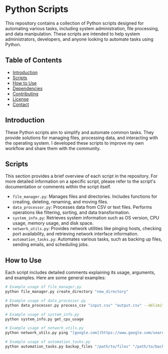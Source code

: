 # Python Scripts

This repository contains a collection of Python scripts designed for automating various tasks, including system administration, file processing, and data manipulation. These scripts are intended to help system administrators, developers, and anyone looking to automate tasks using Python.

## Table of Contents

- [Introduction](#introduction)
- [Scripts](#scripts)
- [How to Use](#how-to-use)
- [Dependencies](#dependencies)
- [Contributing](#contributing)
- [License](#license)
- [Contact](#contact)

## Introduction

These Python scripts aim to simplify and automate common tasks. They provide solutions for managing files, processing data, and interacting with the operating system.  I developed these scripts to improve my own workflow and share them with the community.

## Scripts

This section provides a brief overview of each script in the repository. For more detailed information on a specific script, please refer to the script's documentation or comments within the script itself.

*   `file_manager.py`: Manages files and directories. Includes functions for creating, deleting, renaming, and moving files.
*   `data_processor.py`: Processes data from CSV or text files. Performs operations like filtering, sorting, and data transformation.
*   `system_info.py`: Retrieves system information such as OS version, CPU usage, memory usage, and disk space.
*   `network_utils.py`: Provides network utilities like pinging hosts, checking port availability, and retrieving network interface information.
*   `automation_tasks.py`: Automates various tasks, such as backing up files, sending emails, and scheduling jobs.

## How to Use

Each script includes detailed comments explaining its usage, arguments, and examples. Here are some general examples:

```bash
# Example usage of file_manager.py
python file_manager.py create_directory "new_directory"

# Example usage of data_processor.py
python data_processor.py process_csv "input.csv" "output.csv" --delimiter ","

# Example usage of system_info.py
python system_info.py get_cpu_usage

# Example usage of network_utils.py
python network_utils.py ping "[google.com](https://www.google.com/search?q=google.com)"

# Example usage of automation_tasks.py
python automation_tasks.py backup_files "/path/to/files" "/path/to/backup"
